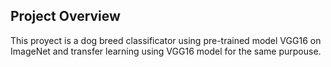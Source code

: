[//]: # (Image References)

[image1]: ./images/sample_dog_output.png "Sample Output"
[image2]: ./images/vgg16_model.png "VGG-16 Model Layers"
[image3]: ./images/vgg16_model_draw.png "VGG16 Model Figure"


## Project Overview

This proyect is a dog breed classificator using pre-trained model VGG16 on ImageNet and transfer learning using VGG16 model for the same purpouse.
